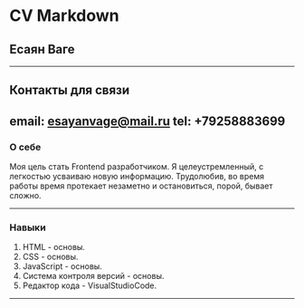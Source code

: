 # CV Markdown
## Есаян Ваге
---
## Контакты для связи
email: esayanvage@mail.ru
tel: +79258883699
---
### О себе
Моя цель стать Frontend разработчиком. Я целеустремленный, с легкостью усваиваю новую информацию. Трудолюбив, во время работы время протекает незаметно и остановиться, порой, бывает сложно.

---
### Навыки
1. HTML - основы.
2. CSS - основы.
3. JavaScript - основы.
4. Система контроля версий - основы.
5. Редактор кода - VisualStudioCode.
---
